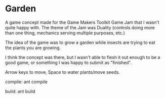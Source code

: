 # Garden
A game concept made for the Game Makers Toolkit Game Jam that I wasn't quite happy with.
The theme of the Jam was Duality (controls doing more than one thing, mechanics serving multiple purposes, etc.)

The idea of the game was to grow a garden while insects are trying to eat the plants you are growing.

I think the concept was there, but I wasn't able to flesh it out enough to be a good game, or something I was happy to submit as "finished".

Arrow keys to move, Space to water plants/move seeds.

compile: ant compile

build: ant build